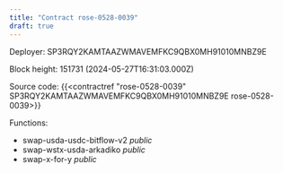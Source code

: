 ```yaml
---
title: "Contract rose-0528-0039"
draft: true
---
```

Deployer: SP3RQY2KAMTAAZWMAVEMFKC9QBX0MH91010MNBZ9E


 



Block height: 151731 (2024-05-27T16:31:03.000Z)

Source code: {{<contractref "rose-0528-0039" SP3RQY2KAMTAAZWMAVEMFKC9QBX0MH91010MNBZ9E rose-0528-0039>}}

Functions:

* swap-usda-usdc-bitflow-v2 _public_
* swap-wstx-usda-arkadiko _public_
* swap-x-for-y _public_
